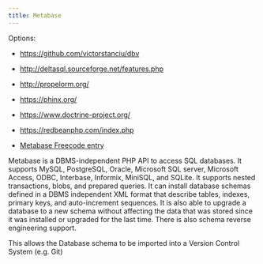 ```yaml
---
title: Metabase
---
```


Options:

- https://github.com/victorstanciu/dbv
- http://deltasql.sourceforge.net/features.php
- http://propelorm.org/
- https://phinx.org/
- https://www.doctrine-project.org/
- https://redbeanphp.com/index.php




- [Metabase Freecode entry](http://freecode.com/projects/metabase)

Metabase is a DBMS-independent PHP API to access SQL databases. It
supports MySQL, PostgreSQL, Oracle, Microsoft SQL server, Microsoft
Access, ODBC, Interbase, Informix, MiniSQL, and SQLite. It supports
nested transactions, blobs, and prepared queries. It can install
database schemas defined in a DBMS independent XML format that
describe tables, indexes, primary keys, and auto-increment sequences.
It is also able to upgrade a database to a new schema without
affecting the data that was stored since it was installed or
upgraded for the last time. There is also schema reverse engineering
support.

This allows the Database schema to be imported into a Version Control System (e.g. Git)

